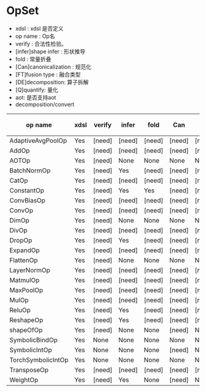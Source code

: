 # OpSet

- xdsl : xdsl 是否定义
- op name : Op名
- verify : 合法性检验。
- [infer]shape infer : 形状推导
- fold : 常量折叠
- [Can]canonicalization : 规范化
- [FT]fusion type : 融合类型
- [DE]decomposition: 算子拆解
- [Q]quantify: 量化
- aot: 是否支持aot
- decomposition/convert

| op name            | xdsl | verify | infer  | fold   | Can    | FT     | DE     | Q      | aot    | 备注 |     |
| ------------------ | ---- | ------ | ------ | ------ | ------ | ------ | ------ | ------ | ------ | ---- | --- |
| AdaptiveAvgPoolOp  | Yes  | [need] | [need] | [need] | [need] | [need] | [need] | [need] | [need] |      |     |
| AddOp              | Yes  | [need] | [need] | [need] | [need] | [need] | None   | [need] | [need] |      |     |
| AOTOp              | Yes  | [need] | None   | None   | None   | None   | None   | None   | [need] |      |     |
| BatchNormOp        | Yes  | [need] | Yes    | [need] | [need] | [need] | [need] | [need] | [need] |      |     |
| CatOp              | Yes  | [need] | [need] | [need] | [need] | [need] | None   | [need] | [need] |      |     |
| ConstantOp         | Yes  | [need] | Yes    | Yes    | [need] | [need] | None   | [need] | [need] |      |     |
| ConvBiasOp         | Yes  | [need] | [need] | [need] | [need] | [need] | [need] | [need] | [need] |      |     |
| ConvOp             | Yes  | [need] | [need] | [need] | [need] | [need] | None   | [need] | [need] |      |     |
| DimOp              | Yes  | [need] | None   | None   | None   | None   | None   | None   | [need] |      |     |
| DivOp              | Yes  | [need] | [need] | [need] | [need] | [need] | None   | [need] | [need] |      |     |
| DropOp             | Yes  | [need] | Yes    | [need] | [need] | [need] | None   | [need] | [need] |      |     |
| ExpandOp           | Yes  | [need] | [need] | [need] | [need] | [need] | None   | [need] | [need] |      |     |
| FlattenOp          | Yes  | [need] | None   | None   | None   | None   | Yes    | None   | None   |      |     |
| LayerNormOp        | Yes  | [need] | [need] | [need] | [need] | [need] | [need] | [need] | [need] |      |     |
| MatmulOp           | Yes  | [need] | [need] | [need] | [need] | [need] | None   | [need] | [need] |      |     |
| MaxPoolOp          | Yes  | [need] | [need] | [need] | [need] | [need] | [need] | [need] | [need] |      |     |
| MulOp              | Yes  | [need] | [need] | [need] | [need] | [need] | None   | [need] | [need] |      |     |
| ReluOp             | Yes  | [need] | Yes    | [need] | [need] | [need] | [need] | [need] | [need] |      |     |
| ReshapeOp          | Yes  | [need] | Yes    | [need] | [need] | [need] | None   | [need] | [need] |      |     |
| shapeOfOp          | Yes  | [need] | None   | None   | [need] | None   | None   | None   | None   |      |     |
| SymbolicBindOp     | Yes  | None   | None   | None   | None   | None   | None   | None   | None   |      |     |
| SymbolicIntOp      | Yes  | None   | None   | None   | [need] | None   | None   | None   | None   |      |     |
| TorchSymbolicIntOp | Yes  | None   | None   | None   | None   | None   | None   | None   | None   |      |     |
| TransposeOp        | Yes  | [need] | [need] | [need] | [need] | [need] | None   | [need] | [need] |      |     |
| WeightOp           | Yes  | [need] | Yes    | None   | [need] | None   | None   | None   | None   |      |     |
